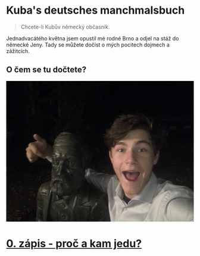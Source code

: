 # Kuba's deutsches manchmalsbuch
> Chcete-li Kubův německý občasník.

Jednadvacátého května jsem opustil mé rodné Brno a odjel na stáž do německé Jeny. Tady se můžete dočíst o mých pocitech dojmech a zážitcích. 

## O čem se tu dočtete?

[![Já a Ernst Abbe](0/ja_a_abbe.jpg)](0/nula.md) <!-- možná doplnit `html` místo `md`-->
# [0. zápis - proč a kam jedu?](0/nula.md)
